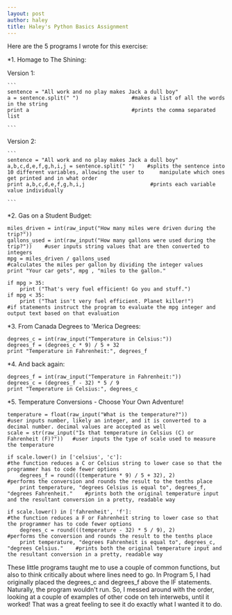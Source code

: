 ```yaml
---
layout: post
author: haley
title: Haley's Python Basics Assignment
---
```


Here are the 5 programs I wrote for this exercise:

*1. Homage to The Shining:

Version 1:

    ```
    sentence = "All work and no play makes Jack a dull boy"
    a = sentence.split(" ")                 #makes a list of all the words in the string
    print a                                 #prints the comma separated list
    
    ```

Version 2:

    ```
    sentence = "All work and no play makes Jack a dull boy"
    a,b,c,d,e,f,g,h,i,j = sentence.split(" ")    #splits the sentence into 10 different variables, allowing the user to     manipulate which ones get printed and in what order
    print a,b,c,d,e,f,g,h,i,j                     #prints each variable value individually

    ```


*2. Gas on a Student Budget:

```
miles_driven = int(raw_input("How many miles were driven during the trip?"))
gallons_used = int(raw_input("How many gallons were used during the trip?"))    #user inputs string values that are then converted to integers
mpg = miles_driven / gallons_used                                               #calculates the miles per gallon by dividing the integer values
print "Your car gets", mpg , "miles to the gallon."

if mpg > 35:
    print ("That's very fuel efficient! Go you and stuff.")
if mpg < 35:
    print ("That isn't very fuel efficient. Planet killer!")                     #if statements instruct the program to evaluate the mpg integer and output text based on that evaluation

```


*3. From Canada Degrees to 'Merica Degrees:

```
degrees_c = int(raw_input("Temperature in Celsius:"))
degrees_f = (degrees_c * 9) / 5 + 32
print "Temperature in Fahrenheit:", degrees_f

```


*4. And back again:

```
degrees_f = int(raw_input("Temperature in Fahrenheit:"))
degrees_c = (degrees_f - 32) * 5 / 9
print "Temperature in Celsius:", degrees_c

```


*5. Temperature Conversions - Choose Your Own Adventure!

```
temperature = float(raw_input("What is the temperature?"))                        #user inputs number, likely an integer, and it is converted to a decimal number. decimal values are accepted as well
scale = str(raw_input("Is that temperature in Celsius (C) or Fahrenheit (F)?"))   #user inputs the type of scale used to measure the temperature

if scale.lower() in ['celsius', 'c']:                                                     #the function reduces a C or Celsius string to lower case so that the programmer has to code fewer options
    degrees_f = round(((temperature * 9) / 5 + 32), 2)                                    #performs the conversion and rounds the result to the tenths place
    print temperature, "degrees Celsius is equal to", degrees_f, "degrees Fahrenheit."    #prints both the original temperature input and the resultant conversion in a pretty, readable way

if scale.lower() in ['fahrenheit', 'f']:                                                  #the function reduces a F or Fahrenheit string to lower case so that the programmer has to code fewer options
    degrees_c = round(((temperature - 32) * 5 / 9), 2)                                    #performs the conversion and rounds the result to the tenths place
    print temperature, "degrees Fahrenheit is equal to", degrees_c, "degrees Celsius."    #prints both the original temperature input and the resultant conversion in a pretty, readable way

```

These little programs taught me to use a couple of common functions, but also to think critically about where lines need to go.
In Program 5, I had originally placed the degrees_c and degrees_f above the IF statements. Naturally, the program wouldn't run.
So, I messed around with the order, looking at a couple of examples of other code on teh interwebs, until it worked! That was a great feeling to see it do exactly what I wanted it to do.
